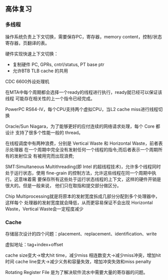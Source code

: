 ## 高体复习

### 多线程

操作系统负责上下文切换，需要保存PC，寄存器，memory content，控制/状态寄存器，页翻译的表。

硬件实现快速上下文切换：

- 复制硬件 PC, GPRs, cntrl/status, PT base ptr
- 允许BTB TLB cache 的共用

CDC 6600外设处理机

在MTA中每个周期都会选择一个ready的线程进行执行，ready就已经可以保证该线程 可能存在相关性的上一个指令已经完成。

PowerPC RS64-IV，每个CPU支持两个虚拟CPU，当L2 cache miss进行线程切换

Oracle/Sun Niagara，为了能够更好的应付连续的网络请求处理，每个 Core 都设计 支持了很多个性能一般的 thread。

在线程调度中有两种浪费，分别是 Vertical Waste 和 Horizontal Waste，前者表示处理器 在一个周期中完全没有发射任何一个线程的指令;而后者表示一个周期所有的发射位没 有被用完而出现浪费;

SMT:Simultaneous Multithreading(即 Intel 的超线程技术)，允许多个线程同时处于运行状态，使用 fine-grain 的控制方法，允许这些线程在同一个周期中执行。这意味着需 要保存所有这些处于运行状态线程的上下文，这样的硬件开销是很大的。但是一般来说， 他们只在取指和提交部分做区分。

Chip Multiprocessing就是将原本的发射宽度拆成几部分分配到多个处理器中，这样每个 处理器的发射宽度就会降低，从而更容易保证不会出现 Horizontal Waste，Vertical Waste会一定程度减少

### Cache

存储层次设计的四个问题：placement、replacement、identification、write

虚拟地址：tag+index+offset

cache size变大->增大hit time，减少miss
相连数变大->减少miss冲突，增加hit时间
cache line变大->减少义务和容量失效，增加冲突失效和miss penalty



Rotating Register File 是为了解决软件流水中需要大量的寄存器的问题。

